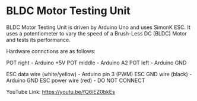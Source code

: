 # BLDC Motor Testing Unit
BLDC Motor Testing Unit is driven by Arduino Uno and uses SimonK ESC. It uses a potentiometer to vary the speed of a Brush-Less DC (BLDC) Motor and tests its performance.

Hardware connctions are as follows:

POT right    - Arduino +5V
POT middle   - Arduino A2
POT left     - Arduino GND

ESC data wire (white/yellow) - Arduino pin 3 (PWM)
ESC GND wire (black)         - Arduino GND
ESC power wire (red)         - DO NOT CONNECT

YouTube Link: https://youtu.be/fQ6iEZ0bkEs
